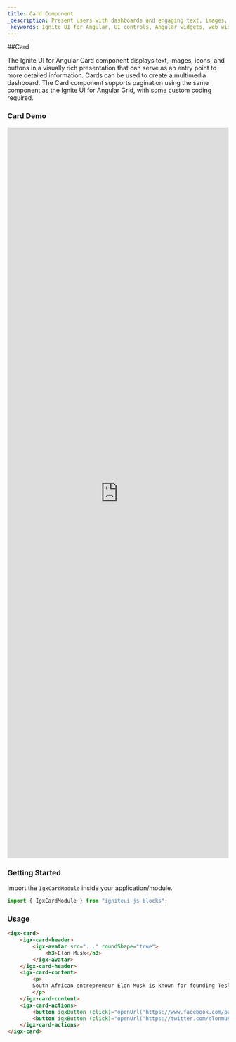 ```yaml
---
title: Card Component
_description: Present users with dashboards and engaging text, images, icons or buttons as an entry point for detailed information with Ignite UI for Angular Card component.
_keywords: Ignite UI for Angular, UI controls, Angular widgets, web widgets, UI widgets, Angular, Native Angular Components Suite, Native Angular Controls, Native Angular Components Library, Angular Card component, Angular Card controls
---
```


##Card
<p class="highlight">The Ignite UI for Angular Card component displays text, images, icons, and buttons in a visually rich presentation that can serve as an entry point to more detailed information. Cards can be used to create a multimedia dashboard. The Card component supports pagination using the same component as the Ignite UI for Angular Grid, with some custom coding required.</p>
<div class="divider"></div>

### Card Demo
<div class="sample-container" style="height: 1661px">
    <iframe seamless width="100%" height="100%" frameborder="0" src="https://www.infragistics.com/angular-demos/card"></iframe>
</div>
<div class="divider--half"></div>

### Getting Started
Import the `IgxCardModule` inside your application/module.
```typescript
import { IgxCardModule } from "igniteui-js-blocks";
```
<div class="divider--half"></div>

### Usage
```html
<igx-card>
    <igx-card-header>
        <igx-avatar src="..." roundShape="true">
            <h3>Elon Musk</h3>
        </igx-avatar>
    </igx-card-header>
    <igx-card-content>
        <p>
        South African entrepreneur Elon Musk is known for founding Tesla Motors and SpaceX, which launched a landmark commercial spacecraft in 2012.
        </p>
    </igx-card-content>
    <igx-card-actions>
        <button igxButton (click)="openUrl('https://www.facebook.com/pages/Elon-Musk/108250442531979')">Like</button>
        <button igxButton (click)="openUrl('https://twitter.com/elonmusk')">Share</button>
    </igx-card-actions>
</igx-card>
```
<div class="divider--half"></div>

